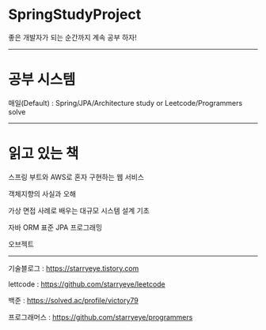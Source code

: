 # SpringStudyProject

좋은 개발자가 되는 순간까지 계속 공부 하자!

---

# 공부 시스템

매일(Default) : Spring/JPA/Architecture study or Leetcode/Programmers solve

---

# 읽고 있는 책

스프링 부트와 AWS로 혼자 구현하는 웹 서비스

객체지향의 사실과 오해

가상 면접 사례로 배우는 대규모 시스템 설계 기초

자바 ORM 표준 JPA 프로그래밍

오브젝트

---

기술블로그 : https://starryeye.tistory.com

lettcode : https://github.com/starryeye/leetcode

백준 : https://solved.ac/profile/victory79

프로그래머스 : https://github.com/starryeye/programmers
